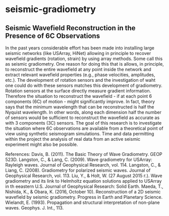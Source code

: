 # seismic-gradiometry
## Seismic Wavefield Reconstruction in the Presence of 6C Observations

In the past years considerable effort has been made into installing large seismic networks (like USArray, HiNet) allowing in principle to recover wavefield gradients (rotation, strain) by using array methods. Some call this as seismic gradiometry. One reason for doing this that is allows, in principle, to reconstruct the entire wavefield at any point inside the network and extract relevant wavefield properties (e.g., phase velocities, amplitudes, etc.). The development of rotation sensors and the investigation of waht one could do with these sensors matches this development of gradiometry. Rotation sensors at the surface directly measure gradient information. Therefore the situation to reconstruct the wavefield - if at each point 6 components (6C) of motion - might significantly improve. In fact, theory says that the minimum wavelength that can be reconstructed is half the Nyquist wavelength. In other words, along each dimension half the number of sensors would be sufficient to reconstruct the wavefield as accurate as with 3 components (3C) sensors. The goal of this research is to investigate the situation where 6C observations are available from a theoretical point of view using synthetic seismogram simulations. Time and data permitting within the project the analysis of real data from an active seismic experiment might also be possible.

References:
Davis, B. (2011). The Basic Theory of Wave Gradiometry. GEOP 523D.
Langston, C., & Lang, C. (2009). Wave gradiometry for USArray: Rayleigh waves. Journal of Geophysical Research, vol. 114.
Langston, C., & Liang, C. (2008). Gradiometry for polarized seismic waves. Journal of Geophysical Research, vol. 113.
Liu, Y., & Holt, W. (27 August 2015 г.). Wave gradiometry and its link to Helmholtz equation solutions applied to USArray in th eeastern U.S. Journal of Geophysical Research: Solid Earth.
Maeda, T., Nishida, K., & Obara, K. (2016, October 10). Reconstruction of a 2D seismic wavefield by seismic gradiometry. Progress in Earth and Planetary Science.
Wielandt, E. (1993). Propagation and structural interpretation of non-plane waves. Geophys. J. Int., 113.
